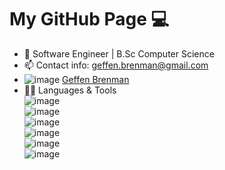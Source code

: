 # My GitHub Page 💻
- 💼 Software Engineer | B.Sc Computer Science
- 📫 Contact info: geffen.brenman@gmail.com
- ![image](https://img.shields.io/badge/LinkedIn-0077B5?style=for-the-badge&logo=linkedin&logoColor=white}) [Geffen Brenman](https://www.linkedin.com/in/geffen-brenman/)
- 👩‍💻 Languages & Tools <br/>
![image](https://img.shields.io/badge/C-00599C?style=for-the-badge&logo=c&logoColor=white}) <br/>
![image](https://img.shields.io/badge/C%2B%2B-00599C?style=for-the-badge&logo=c%2B%2B&logoColor=white}) <br/>
![image](https://img.shields.io/badge/Java-ED8B00?style=for-the-badge&logo=java&logoColor=white}) <br/>
![image](https://img.shields.io/badge/Python-FFD43B?style=for-the-badge&logo=python&logoColor=blue}) <br/>
![image](https://img.shields.io/badge/Numpy-777BB4?style=for-the-badge&logo=numpy&logoColor=white}) <br/>
![image](https://img.shields.io/badge/Arduino-00979D?style=for-the-badge&logo=Arduino&logoColor=white}) <br/>








